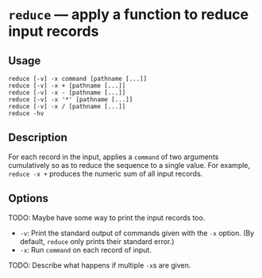 # `reduce` — apply a function to reduce input records

## Usage

```
reduce [-v] -x command [pathname [...]]
reduce [-v] -x + [pathname [...]]
reduce [-v] -x - [pathname [...]]
reduce [-v] -x '*' [pathname [...]]
reduce [-v] -x / [pathname [...]]
reduce -hv
```

## Description

For each record in the input, applies a `command` of two arguments cumulatively
so as to reduce the sequence to a single value. For example, `reduce -x +`
produces the numeric sum of all input records.

## Options

TODO: Maybe have some way to print the input records too.

* `-v`: Print the standard output of commands given with the `-x` option. (By
  default, `reduce` only prints their standard error.)
* `-x`: Run `command` on each record of input.

TODO: Describe what happens if multiple `-x`s are given.
